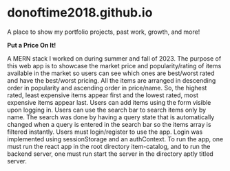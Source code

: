 # donoftime2018.github.io
A place to show my portfolio projects, past work, growth, and more!

**Put a Price On It!**

A MERN stack I worked on during summer and fall of 2023. The purpose of this web app is to showcase the market price and popularity/rating of items available in the market so users can see which ones are best/worst rated and have the best/worst pricing. All the items are arranged in descending order in popularity and ascending order in price/name. So, the highest rated, least expensive items appear first and the lowest rated, most expensive items appear last. Users can add items using the form visible upon logging in. Users can use the search bar to search items only by name. The search was done by having a query state that is automatically changed when a query is entered in the search bar so the items array is filtered instantly. Users must login/register to use the app. Login was implemented using sessionStorage and an authContext. To run the app, one must run the react app in the root directory item-catalog, and to run the backend server, one must run start the server in the directory aptly titled server. 
